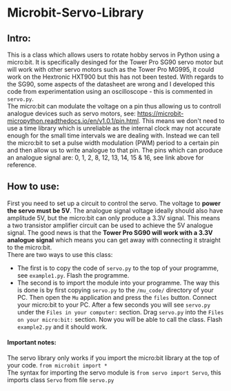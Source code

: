 # Microbit-Servo-Library
## Intro:
This is a class which allows users to rotate hobby servos in Python using a micro:bit. It is specifically desinged for the Tower Pro SG90 servo motor but
will work with other servo motors such as the Tower Pro MG995, it could work on the Hextronic HXT900 but this has not been tested.
With regards to the SG90, some aspects of the datasheet are wrong and I developed this code from experimentation using an oscilloscope - this is commented in `servo.py`.\
The micro:bit can modulate the voltage on a pin thus allowing us to controll analogue devices such as servo motors, 
see: https://microbit-micropython.readthedocs.io/en/v1.0.1/pin.html. This means we don't need to use a time library which is unreliable as the internal clock may not accurate
enough for the small time intervals we are dealing with. Instead we can tell the micro:bit to set a pulse width modulation (PWM) period to a certain pin and then allow us to 
write analogue to that pin. The pins which can produce an analogue signal are: 0, 1, 2, 8, 12, 13, 14, 15 & 16, see link above for reference.
## How to use:
First you need to set up a circuit to control the servo. The voltage to **power the servo must be 5V**. The analogue signal voltage ideally should also have amplitude 5V, but the
micro:bit can only produce a 3.3V signal. This means a two transistor amplifier circuit can be used to achieve the 5V analogue signal. The good news is that the **Tower Pro SG90
will work with a 3.3V analogue signal** which means you can get away with connecting it straight to the micro:bit.\
There are two ways to use this class:
- The first is to copy the code of `servo.py` to the top of your programme, see `example1.py`. Flash the programme.
- The second is to import the module into your programme. The way this is done is by first copying `servo.py` to the `/mu_code/` directory of your PC. Then open the `Mu` application and press the `files` button. Connect your micro:bit to your PC. After a few seconds you will see `servo.py` under the `Files in your computer:` section. Drag `servo.py` into the `Files on your micro:bit:` section. Now you will be able to call the class. Flash `example2.py` and it should work.
#### Important notes:
The servo library only works if you import the micro:bit library at the top of your code. `from microbit import *`\
The syntax for importing the servo module is `from servo import Servo`, this imports class `Servo` from file `servo.py`
